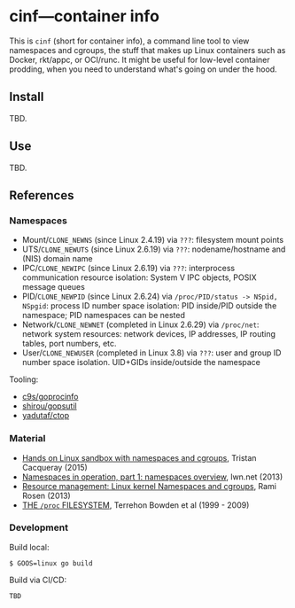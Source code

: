 # cinf—container info

This is `cinf` (short for container info), a command line tool to view namespaces and cgroups, the stuff that makes up Linux containers such as Docker, rkt/appc, or OCI/runc. It might be useful for low-level container prodding, when you need to understand what's going on under the hood.


## Install

TBD.

## Use

TBD.

## References


### Namespaces

- Mount/`CLONE_NEWNS` (since Linux 2.4.19) via `???`: filesystem mount points
- UTS/`CLONE_NEWUTS` (since Linux 2.6.19) via `???`: nodename/hostname and (NIS) domain name
- IPC/`CLONE_NEWIPC` (since Linux 2.6.19) via `???`: interprocess communication resource isolation: System V IPC objects, POSIX message queues
- PID/`CLONE_NEWPID` (since Linux 2.6.24) via `/proc/PID/status -> NSpid, NSpgid`: process ID number space isolation: PID inside/PID outside the namespace; PID namespaces can be nested
- Network/`CLONE_NEWNET` (completed in Linux 2.6.29) via `/proc/net`: network system resources: network devices, IP addresses, IP routing tables, port numbers, etc.
- User/`CLONE_NEWUSER` (completed in Linux 3.8) via `???`: user and group ID number space isolation. UID+GIDs inside/outside the namespace

Tooling:

- [c9s/goprocinfo](https://github.com/c9s/goprocinfo)
- [shirou/gopsutil](https://github.com/shirou/gopsutil/)
- [yadutaf/ctop](https://github.com/yadutaf/ctop)


### Material

- [Hands on Linux sandbox with namespaces and cgroups](https://blogs.rdoproject.org/7761/hands-on-linux-sandbox-with-namespaces-and-cgroups), Tristan Cacqueray (2015)
- [Namespaces in operation, part 1: namespaces overview](https://lwn.net/Articles/531114/), lwn.net (2013)
- [Resource management: Linux kernel Namespaces and cgroups](http://www.haifux.org/lectures/299/netLec7.pdf), Rami Rosen (2013)
- [THE `/proc` FILESYSTEM](https://www.mjmwired.net/kernel/Documentation/filesystems/proc.txt),  Terrehon Bowden et al (1999 - 2009)


### Development

Build local:

    $ GOOS=linux go build

Build via CI/CD: 

    TBD